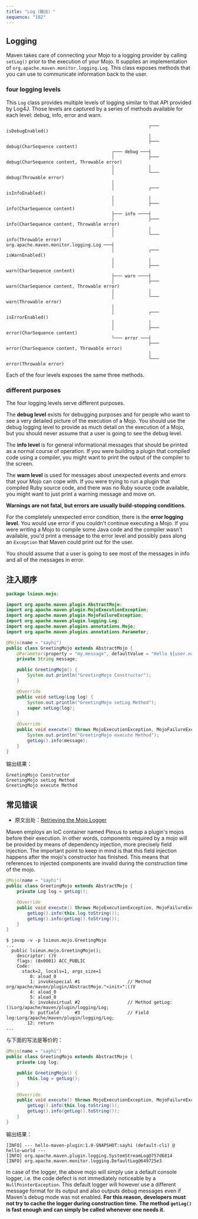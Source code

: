 ```yaml
---
title: "Log（输出）"
sequence: "102"
---
```


## Logging

Maven takes care of connecting your Mojo to a logging provider
by calling `setLog()` prior to the execution of your Mojo.
It supplies an implementation of `org.apache.maven.monitor.logging.Log`.
This class exposes methods that you can use to communicate information back to the user.

### four logging levels

This `Log` class provides multiple levels of logging similar to that API provided by Log4J.
Those levels are captured by a series of methods available for each level: debug, info, error and warn.

```text
                                                      ┌─── isDebugEnabled()
                                                      │
                                                      ├─── debug(CharSequence content)
                                        ┌─── debug ───┤
                                        │             ├─── debug(CharSequence content, Throwable error)
                                        │             │
                                        │             └─── debug(Throwable error)
                                        │
                                        │             ┌─── isInfoEnabled()
                                        │             │
                                        │             ├─── info(CharSequence content)
                                        ├─── info ────┤
                                        │             ├─── info(CharSequence content, Throwable error)
                                        │             │
                                        │             └─── info(Throwable error)
org.apache.maven.monitor.logging.Log ───┤
                                        │             ┌─── isWarnEnabled()
                                        │             │
                                        │             ├─── warn(CharSequence content)
                                        ├─── warn ────┤
                                        │             ├─── warn(CharSequence content, Throwable error)
                                        │             │
                                        │             └─── warn(Throwable error)
                                        │
                                        │             ┌─── isErrorEnabled()
                                        │             │
                                        │             ├─── error(CharSequence content)
                                        └─── error ───┤
                                                      ├─── error(CharSequence content, Throwable error)
                                                      │
                                                      └─── error(Throwable error)
```

Each of the four levels exposes the same three methods.

### different purposes

The four logging levels serve different purposes.

The **debug level** exists for debugging purposes and for people
who want to see a very detailed picture of the execution of a Mojo.
You should use the debug logging level to provide as much detail on the execution of a Mojo,
but you should never assume that a user is going to see the debug level.

The **info level** is for general informational messages that should be printed as a normal course of operation.
If you were building a plugin that compiled code using a compiler,
you might want to print the output of the compiler to the screen.

The **warn level** is used for messages about unexpected events and errors that your Mojo can cope with.
If you were trying to run a plugin that compiled Ruby source code,
and there was no Ruby source code available,
you might want to just print a warning message and move on.

**Warnings are not fatal, but errors are usually build-stopping conditions**.

For the completely unexpected error condition, there is the **error logging level**.
You would use error if you couldn't continue executing a Mojo.
If you were writing a Mojo to compile some Java code and the compiler wasn't available,
you'd print a message to the error level and possibly pass along an `Exception` that Maven could print out for the user.

You should assume that a user is going to see most of the messages in info and all of the messages in error.

## 注入顺序

```java
package lsieun.mojo;

import org.apache.maven.plugin.AbstractMojo;
import org.apache.maven.plugin.MojoExecutionException;
import org.apache.maven.plugin.MojoFailureException;
import org.apache.maven.plugin.logging.Log;
import org.apache.maven.plugins.annotations.Mojo;
import org.apache.maven.plugins.annotations.Parameter;

@Mojo(name = "sayhi")
public class GreetingMojo extends AbstractMojo {
    @Parameter(property = "my.message", defaultValue = "Hello ${user.name}")
    private String message;

    public GreetingMojo() {
        System.out.println("GreetingMojo Constructor");
    }

    @Override
    public void setLog(Log log) {
        System.out.println("GreetingMojo setLog Method");
        super.setLog(log);
    }

    @Override
    public void execute() throws MojoExecutionException, MojoFailureException {
        System.out.println("GreetingMojo execute Method");
        getLog().info(message);
    }
}
```

输出结果：

```text
GreetingMojo Constructor
GreetingMojo setLog Method
GreetingMojo execute Method
```

## 常见错误

- 原文出处：[Retrieving the Mojo Logger](https://maven.apache.org/plugin-developers/common-bugs.html)

Maven employs an IoC container named Plexus to setup a plugin's mojos before their execution.
In other words, components required by a mojo will be provided by means of dependency injection,
more precisely field injection.
The important point to keep in mind is that this field injection happens after the mojo's constructor has finished.
This means that references to injected components are invalid during the construction time of the mojo.

```java
@Mojo(name = "sayhi")
public class GreetingMojo extends AbstractMojo {
    private Log log = getLog();

    @Override
    public void execute() throws MojoExecutionException, MojoFailureException {
        getLog().info(this.log.toString());
        getLog().info(getLog().toString());
    }
}
```

```text
$ javap -v -p lsieun.mojo.GreetingMojo
...
  public lsieun.mojo.GreetingMojo();
    descriptor: ()V
    flags: (0x0001) ACC_PUBLIC
    Code:
      stack=2, locals=1, args_size=1
         0: aload_0
         1: invokespecial #1                  // Method org/apache/maven/plugin/AbstractMojo."<init>":()V
         4: aload_0
         5: aload_0
         6: invokevirtual #2                  // Method getLog:()Lorg/apache/maven/plugin/logging/Log;
         9: putfield      #3                  // Field log:Lorg/apache/maven/plugin/logging/Log;
        12: return
...
```

与下面的写法是等价的：

```java
@Mojo(name = "sayhi")
public class GreetingMojo extends AbstractMojo {
    private Log log;

    public GreetingMojo() {
        this.log = getLog();
    }

    @Override
    public void execute() throws MojoExecutionException, MojoFailureException {
        getLog().info(this.log.toString());
        getLog().info(getLog().toString());
    }
}
```

输出结果：

```text
[INFO] --- hello-maven-plugin:1.0-SNAPSHOT:sayhi (default-cli) @ hello-world ---
[INFO] org.apache.maven.plugin.logging.SystemStreamLog@757d6814
[INFO] org.apache.maven.monitor.logging.DefaultLog@649725e3
```

In case of the logger, the above mojo will simply use a default console logger,
i.e. the code defect is not immediately noticeable by a `NullPointerException`.
This default logger will however use a different message format for its output and
also outputs debug messages even if Maven's debug mode was not enabled.
**For this reason, developers must not try to cache the logger during construction time.**
**The method `getLog()` is fast enough and can simply be called whenever one needs it.**


